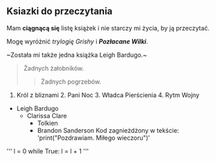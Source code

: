 ## Ksiazki do przeczytania 

Mam **ciągnącą się** listę książek i nie starczy mi życia, by ją przeczytać.

Mogę wyróżnić *trylogię Grishy* i ***Pozłacane Wilki***.

~Została mi także jedna książka Leigh Bardugo.~

>Żadnych żałobników.
>>Żadnych pogrzebów.

 1. Król z bliznami
	 2. Pani Noc
		 3. Władca Pierścienia
			 4. Rytm Wojny

- Leigh Bardugo
	- Clarissa Clare
		- Tolkien
		- Brandon Sanderson
Kod zagnieżdżony w tekście: 'print("Pozdrawiam. Miłego wieczoru")'
		
'''
l = 0
while True:
	l = l + 1
'''



